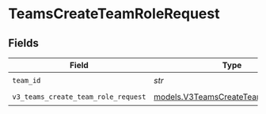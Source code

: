 # TeamsCreateTeamRoleRequest


## Fields

| Field                                                                            | Type                                                                             | Required                                                                         | Description                                                                      |
| -------------------------------------------------------------------------------- | -------------------------------------------------------------------------------- | -------------------------------------------------------------------------------- | -------------------------------------------------------------------------------- |
| `team_id`                                                                        | *str*                                                                            | :heavy_check_mark:                                                               | N/A                                                                              |
| `v3_teams_create_team_role_request`                                              | [models.V3TeamsCreateTeamRoleRequest](../models/v3teamscreateteamrolerequest.md) | :heavy_check_mark:                                                               | N/A                                                                              |